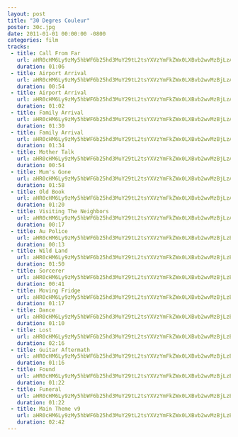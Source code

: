 ```yaml
---
layout: post
title: "30 Degres Couleur"
poster: 30c.jpg
date: 2011-01-01 00:00:00 -0800
categories: film
tracks:
 - title: Call From Far
   url: aHR0cHM6Ly9zMy5hbWF6b25hd3MuY29tL2tsYXVzYmFkZWx0LXBvb2wvMzBjLzAxIENhbGwgRnJvbSBGYXIubXAz
   duration: 01:06
 - title: Airport Arrival
   url: aHR0cHM6Ly9zMy5hbWF6b25hd3MuY29tL2tsYXVzYmFkZWx0LXBvb2wvMzBjLzAyIEFpcnBvcnQgQXJyaXZhbC5tcDM=
   duration: 00:54
 - title: Airport Arrival
   url: aHR0cHM6Ly9zMy5hbWF6b25hd3MuY29tL2tsYXVzYmFkZWx0LXBvb2wvMzBjLzAzIEFpcnBvcnQgQXJyaXZhbCAoYWx0KS5tcDM=
   duration: 01:02
 - title: Family Arrival
   url: aHR0cHM6Ly9zMy5hbWF6b25hd3MuY29tL2tsYXVzYmFkZWx0LXBvb2wvMzBjLzA0IEZhbWlseSBBcnJpdmFsLm1wMw==
   duration: 01:30
 - title: Family Arrival
   url: aHR0cHM6Ly9zMy5hbWF6b25hd3MuY29tL2tsYXVzYmFkZWx0LXBvb2wvMzBjLzA1IEZhbWlseSBBcnJpdmFsIChhbHQpLm1wMw==
   duration: 01:34
 - title: Mother Talk
   url: aHR0cHM6Ly9zMy5hbWF6b25hd3MuY29tL2tsYXVzYmFkZWx0LXBvb2wvMzBjLzA2IE1vdGhlciBUYWxrLm1wMw==
   duration: 00:54
 - title: Mum's Gone
   url: aHR0cHM6Ly9zMy5hbWF6b25hd3MuY29tL2tsYXVzYmFkZWx0LXBvb2wvMzBjLzA3IE11bSdzIEdvbmUubXAz
   duration: 01:58
 - title: Old Book
   url: aHR0cHM6Ly9zMy5hbWF6b25hd3MuY29tL2tsYXVzYmFkZWx0LXBvb2wvMzBjLzA4IE9sZCBCb29rLm1wMw==
   duration: 01:20
 - title: Visiting The Neighbors
   url: aHR0cHM6Ly9zMy5hbWF6b25hd3MuY29tL2tsYXVzYmFkZWx0LXBvb2wvMzBjLzA5IFZpc2l0aW5nIFRoZSBOZWlnaGJvcnMubXAz
   duration: 00:17
 - title: Au Police
   url: aHR0cHM6Ly9zMy5hbWF6b25hd3MuY29tL2tsYXVzYmFkZWx0LXBvb2wvMzBjLzEwIEF1IFBvbGljZS5tcDM=
   duration: 00:13
 - title: Wild Land
   url: aHR0cHM6Ly9zMy5hbWF6b25hd3MuY29tL2tsYXVzYmFkZWx0LXBvb2wvMzBjLzExIFdpbGQgTGFuZC5tcDM=
   duration: 01:50
 - title: Sorcerer
   url: aHR0cHM6Ly9zMy5hbWF6b25hd3MuY29tL2tsYXVzYmFkZWx0LXBvb2wvMzBjLzEyIFNvcmNlcmVyLm1wMw==
   duration: 00:41
 - title: Moving Fridge
   url: aHR0cHM6Ly9zMy5hbWF6b25hd3MuY29tL2tsYXVzYmFkZWx0LXBvb2wvMzBjLzEzIE1vdmluZyBGcmlkZ2UubXAz
   duration: 01:17
 - title: Dance
   url: aHR0cHM6Ly9zMy5hbWF6b25hd3MuY29tL2tsYXVzYmFkZWx0LXBvb2wvMzBjLzE0IERhbmNlLm1wMw==
   duration: 01:10
 - title: Lost
   url: aHR0cHM6Ly9zMy5hbWF6b25hd3MuY29tL2tsYXVzYmFkZWx0LXBvb2wvMzBjLzE1IExvc3QubXAz
   duration: 02:16
 - title: Guitar Aftermath
   url: aHR0cHM6Ly9zMy5hbWF6b25hd3MuY29tL2tsYXVzYmFkZWx0LXBvb2wvMzBjLzE2IEd1aXRhciBBZnRlcm1hdGgubXAz
   duration: 01:16
 - title: Found
   url: aHR0cHM6Ly9zMy5hbWF6b25hd3MuY29tL2tsYXVzYmFkZWx0LXBvb2wvMzBjLzE3IEZvdW5kLm1wMw==
   duration: 01:22
 - title: Funeral
   url: aHR0cHM6Ly9zMy5hbWF6b25hd3MuY29tL2tsYXVzYmFkZWx0LXBvb2wvMzBjLzE4IEZ1bmVyYWwubXAz
   duration: 01:22
 - title: Main Theme v9
   url: aHR0cHM6Ly9zMy5hbWF6b25hd3MuY29tL2tsYXVzYmFkZWx0LXBvb2wvMzBjLzE5IE1haW4gVGhlbWUubXAz
   duration: 02:42
---
```


